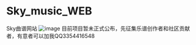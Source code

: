 # Sky_music_WEB
Sky曲谱网站
![image](https://github.com/user-attachments/assets/f10ee076-6e65-4ce5-817a-3a90e1adc1ee)
目前项目暂未正式公布，先征集乐谱创作者和社区贡献者，有意者可以加我QQ3354416548
